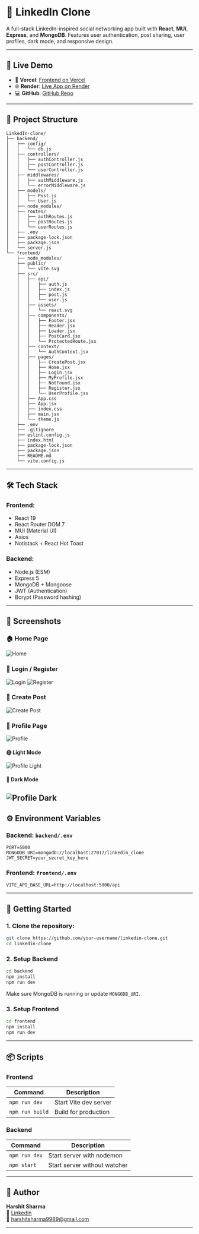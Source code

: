 # 👔 LinkedIn Clone

A full-stack LinkedIn-inspired social networking app built with **React**, **MUI**, **Express**, and **MongoDB**. Features user authentication, post sharing, user profiles, dark mode, and responsive design.

---

## 🔗 Live Demo

- 🚀 **Vercel**: [Frontend on Vercel](https://linkedin-clone-pink-nine.vercel.app)
- 🌐 **Render**: [Live App on Render](https://linkedin-clone-f8ab.onrender.com)
- 💻 **GitHub**: [GitHub Repo](https://github.com/sharmaHarshit2000/linkedin-clone)

---

## 📁 Project Structure

```
LinkedIn-clone/
├── backend/
│   ├── config/
│   │   └── db.js
│   ├── controllers/
│   │   ├── authController.js
│   │   ├── postController.js
│   │   └── userController.js
│   ├── middlewares/
│   │   ├── authMiddleware.js
│   │   └── errorMiddleware.js
│   ├── models/
│   │   ├── Post.js
│   │   └── User.js
│   ├── node_modules/
│   ├── routes/
│   │   ├── authRoutes.js
│   │   ├── postRoutes.js
│   │   └── userRoutes.js
│   ├── .env
│   ├── package-lock.json
│   ├── package.json
│   └── server.js
└── frontend/
    ├── node_modules/
    ├── public/
    │   └── vite.svg
    ├── src/
    │   ├── api/
    │   │   ├── auth.js
    │   │   ├── index.js
    │   │   ├── post.js
    │   │   └── user.js
    │   ├── assets/
    │   │   └── react.svg
    │   ├── components/
    │   │   ├── Footer.jsx
    │   │   ├── Header.jsx
    │   │   ├── Loader.jsx
    │   │   ├── PostCard.jsx
    │   │   └── ProtectedRoute.jsx
    │   ├── context/
    │   │   └── AuthContext.jsx
    │   ├── pages/
    │   │   ├── CreatePost.jsx
    │   │   ├── Home.jsx
    │   │   ├── Login.jsx
    │   │   ├── MyProfile.jsx
    │   │   ├── NotFound.jsx
    │   │   ├── Register.jsx
    │   │   └── UserProfile.jsx
    │   ├── App.css
    │   ├── App.jsx
    │   ├── index.css
    │   ├── main.jsx
    │   └── theme.js
    ├── .env
    ├── .gitignore
    ├── eslint.config.js
    ├── index.html
    ├── package-lock.json
    ├── package.json
    ├── README.md
    └── vite.config.js
```

---

## 🛠️ Tech Stack

### Frontend:
- React 19
- React Router DOM 7
- MUI (Material UI)
- Axios
- Notistack + React Hot Toast

### Backend:
- Node.js (ESM)
- Express 5
- MongoDB + Mongoose
- JWT (Authentication)
- Bcrypt (Password hashing)

---

## 📸 Screenshots

### 🏠 Home Page  
![Home](screenshots/home.png)

### 🔐 Login / Register  
![Login](screenshots/login.png)
![Register](screenshots/register.png)

### 📝 Create Post  
![Create Post](screenshots/create-post.png)

### 👤 Profile Page  
![Profile](screenshots/profile.png)

#### 🌞 Light Mode  
![Profile Light](screenshots/light-mode.png)

#### 🌙 Dark Mode  
![Profile Dark](screenshots/dark-mode.png)
---

## ⚙️ Environment Variables

### Backend: `backend/.env`
```env
PORT=5000
MONGODB_URI=mongodb://localhost:27017/linkedin_clone
JWT_SECRET=your_secret_key_here
```

### Frontend: `frontend/.env`
```env
VITE_API_BASE_URL=http://localhost:5000/api
```

---

## 🚀 Getting Started

### 1. Clone the repository:
```bash
git clone https://github.com/your-username/linkedin-clone.git
cd linkedin-clone
```

### 2. Setup Backend
```bash
cd backend
npm install
npm run dev
```
Make sure MongoDB is running or update `MONGODB_URI`.

### 3. Setup Frontend
```bash
cd frontend
npm install
npm run dev
```

---

## 📦 Scripts

### Frontend

| Command        | Description                  |
|----------------|------------------------------|
| `npm run dev`  | Start Vite dev server        |
| `npm run build`| Build for production         |

### Backend

| Command        | Description                  |
|----------------|------------------------------|
| `npm run dev`  | Start server with nodemon    |
| `npm start`    | Start server without watcher |

---

## 👤 Author

**Harshit Sharma**  
💼 [LinkedIn](https://www.linkedin.com/in/harshit-sharma-b93192199/)  
📧 harshitsharma9989@gmail.com

---